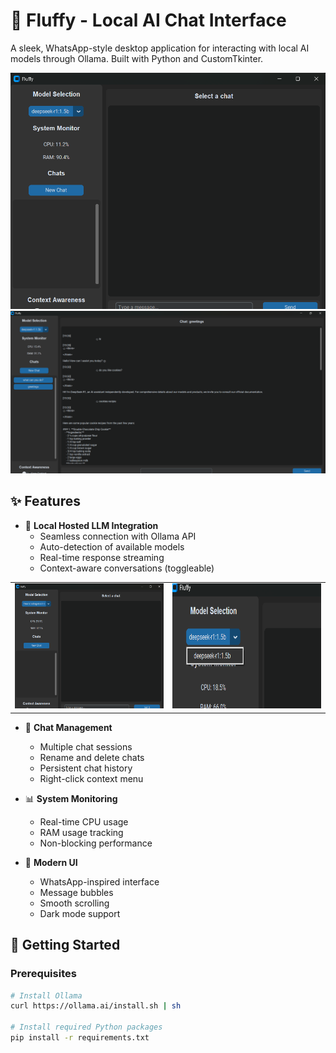 # 📱 Fluffy - Local AI Chat Interface

A sleek, WhatsApp-style desktop application for interacting with local AI models through Ollama. Built with Python and CustomTkinter.


  <tr>
    <td><img src="screenshots/main.png" alt="Fluffy main blank"></td>
    <td><img src="screenshots/main1.png" alt="Fluffy main"></td>
  </tr>



## ✨ Features

- 🤖 **Local Hosted LLM Integration**
  - Seamless connection with Ollama API
  - Auto-detection of available models
  - Real-time response streaming
  - Context-aware conversations (toggleable)
<table>
  <tr>
    <td><img src="screenshots/Detect Available Models.png" alt="Model error" height="200" width="355"></td>
    <td><img src="screenshots/Select model.png" alt="Choose model" height="200" width="355"></td>
  </tr>
</table>
  

- 💬 **Chat Management**
  - Multiple chat sessions
  - Rename and delete chats
  - Persistent chat history
  - Right-click context menu

- 📊 **System Monitoring**
  - Real-time CPU usage
  - RAM usage tracking
  - Non-blocking performance

- 🎨 **Modern UI**
  - WhatsApp-inspired interface
  - Message bubbles
  - Smooth scrolling
  - Dark mode support

## 🚀 Getting Started

### Prerequisites

```bash
# Install Ollama
curl https://ollama.ai/install.sh | sh

# Install required Python packages
pip install -r requirements.txt
